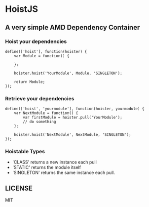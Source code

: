 ﻿# HoistJS
## A very simple AMD Dependency Container

### Hoist your dependencies
```
define(['hoist'], function(hoister) {
	var Module = function() {
		
	};

	hoister.hoist('YourModule', Module, 'SINGLETON');

	return Module;
});
```

### Retrieve your dependencies
```
define(['hoist', 'yourmodule'], function(hoister, yourmodule) {
	var NextModule = function() {
		var firstModule = hoister.pull('YourModule');
		// do something
	};

	hoister.hoist('NextModule', NextModule, 'SINGLETON');
});
```

### Hoistable Types
- 'CLASS' returns a new instance each pull
- 'STATIC' returns the module itself
- 'SINGLETON' returns the same instance each pull.

## LICENSE
MIT